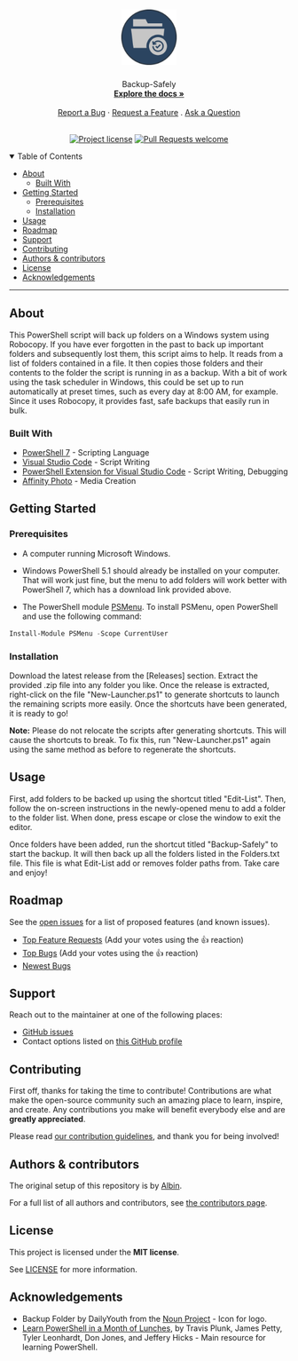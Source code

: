 <h1 align="center">
  <a href="https://github.com/Albin-Xavier/PS-Backup-Safely">
    <img src="docs/images/logo.svg" alt="Logo" width="100" height="100">
  </a>
</h1>

<div align="center">
  Backup-Safely
  <br />
  <a href="#about"><strong>Explore the docs »</strong></a>
  <br />
  <br />
  <a href="https://github.com/Albin-Xavier/PS-Backup-Safely/issues/new?assignees=&labels=bug&template=01_BUG_REPORT.md&title=bug%3A+">Report a Bug</a>
  ·
  <a href="https://github.com/Albin-Xavier/PS-Backup-Safely/issues/new?assignees=&labels=enhancement&template=02_FEATURE_REQUEST.md&title=feat%3A+">Request a Feature</a>
  .
  <a href="https://github.com/Albin-Xavier/PS-Backup-Safely/issues/new?assignees=&labels=question&template=04_SUPPORT_QUESTION.md&title=support%3A+">Ask a Question</a>
</div>

<div align="center">
<br />

[![Project license](https://img.shields.io/github/license/Albin-Xavier/PS-Backup-Safely.svg?style=flat-square)](LICENSE)
[![Pull Requests welcome](https://img.shields.io/badge/PRs-welcome-ff69b4.svg?style=flat-square)](https://github.com/Albin-Xavier/PS-Backup-Safely/issues?q=is%3Aissue+is%3Aopen+label%3A%22help+wanted%22)

</div>

<details open="open">
<summary>Table of Contents</summary>

- [About](#about)
  - [Built With](#built-with)
- [Getting Started](#getting-started)
  - [Prerequisites](#prerequisites)
  - [Installation](#installation)
- [Usage](#usage)
- [Roadmap](#roadmap)
- [Support](#support)
- [Contributing](#contributing)
- [Authors & contributors](#authors--contributors)
- [License](#license)
- [Acknowledgements](#acknowledgements)

</details>

---

## About

This PowerShell script will back up folders on a Windows system using Robocopy. If you have ever forgotten in the past to back up important folders and subsequently lost them, this script aims to help. It reads from a list of folders contained in a file. It then copies those folders and their contents to the folder the script is running in as a backup. With a bit of work using the task scheduler in Windows, this could be set up to run automatically at preset times, such as every day at 8:00 AM, for example. Since it uses Robocopy, it provides fast, safe backups that easily run in bulk.

### Built With

- [PowerShell 7](https://github.com/PowerShell/PowerShell) - Scripting Language
- [Visual Studio Code](https://code.visualstudio.com/) - Script Writing
- [PowerShell Extension for Visual Studio Code](https://github.com/PowerShell/vscode-powershell) - Script Writing, Debugging
- [Affinity Photo](https://affinity.serif.com/en-us/photo/) - Media Creation

## Getting Started

### Prerequisites

- A computer running Microsoft Windows.

- Windows PowerShell 5.1 should already be installed on your computer. That will work just fine, but the menu to add folders will work better with PowerShell 7, which has a download link provided above.

- The PowerShell module [PSMenu](https://github.com/Sebazzz/PSMenu). To install PSMenu, open PowerShell and use the following command:

```powershell
Install-Module PSMenu -Scope CurrentUser
```

### Installation

Download the latest release from the [Releases] section. Extract the provided .zip file into any folder you like.
Once the release is extracted, right-click on the file "New-Launcher.ps1" to generate shortcuts to launch the remaining scripts more easily. Once the shortcuts have been generated, it is ready to go!

**Note:** Please do not relocate the scripts after generating shortcuts. This will cause the shortcuts to break. To fix this, run "New-Launcher.ps1" again using the same method as before to regenerate the shortcuts.

## Usage

First, add folders to be backed up using the shortcut titled "Edit-List". Then, follow the on-screen instructions in the newly-opened menu to add a folder to the folder list. When done, press escape or close the window to exit the editor.

Once folders have been added, run the shortcut titled "Backup-Safely" to start the backup. It will then back up all the folders listed in the Folders.txt file. This file is what Edit-List add or removes folder paths from. Take care and enjoy!

## Roadmap

See the [open issues](https://github.com/Albin-Xavier/PS-Backup-Safely/issues) for a list of proposed features (and known issues).

- [Top Feature Requests](https://github.com/Albin-Xavier/PS-Backup-Safely/issues?q=label%3Aenhancement+is%3Aopen+sort%3Areactions-%2B1-desc) (Add your votes using the 👍 reaction)
- [Top Bugs](https://github.com/Albin-Xavier/PS-Backup-Safely/issues?q=is%3Aissue+is%3Aopen+label%3Abug+sort%3Areactions-%2B1-desc) (Add your votes using the 👍 reaction)
- [Newest Bugs](https://github.com/Albin-Xavier/PS-Backup-Safely/issues?q=is%3Aopen+is%3Aissue+label%3Abug)

## Support

Reach out to the maintainer at one of the following places:

- [GitHub issues](https://github.com/Albin-Xavier/PS-Backup-Safely/issues/new?assignees=&labels=question&template=04_SUPPORT_QUESTION.md&title=support%3A+)
- Contact options listed on [this GitHub profile](https://github.com/Albin-Xavier)


## Contributing

First off, thanks for taking the time to contribute! Contributions are what make the open-source community such an amazing place to learn, inspire, and create. Any contributions you make will benefit everybody else and are **greatly appreciated**.


Please read [our contribution guidelines](docs/CONTRIBUTING.md), and thank you for being involved!

## Authors & contributors

The original setup of this repository is by [Albin](https://github.com/Albin-Xavier).

For a full list of all authors and contributors, see [the contributors page](https://github.com/Albin-Xavier/PS-Backup-Safely/contributors).


## License

This project is licensed under the **MIT license**.

See [LICENSE](LICENSE) for more information.

## Acknowledgements

- Backup Folder by DailyYouth from the [Noun Project](https://thenounproject.com/browse/icons/term/backup-folder/) - Icon for logo.
- [Learn PowerShell in a Month of Lunches](https://www.manning.com/books/learn-powershell-in-a-month-of-lunches), by Travis Plunk, James Petty, Tyler Leonhardt, Don Jones, and Jeffery Hicks - Main resource for learning PowerShell.
